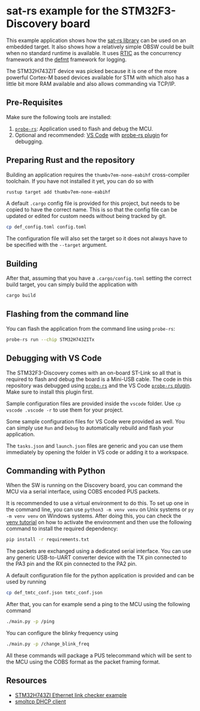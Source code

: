 sat-rs example for the STM32F3-Discovery board
=======

This example application shows how the [sat-rs library](https://egit.irs.uni-stuttgart.de/rust/sat-rs)
can be used on an embedded target.
It also shows how a relatively simple OBSW could be built when no standard runtime is available.
It uses [RTIC](https://rtic.rs/2/book/en/) as the concurrency framework and the
[defmt](https://defmt.ferrous-systems.com/) framework for logging.

The STM32H743ZIT device was picked because it is one of the more powerful Cortex-M based devices
available for STM with which also has a little bit more RAM available and also allows commanding
via TCP/IP.

## Pre-Requisites

Make sure the following tools are installed:

1. [`probe-rs`](https://probe.rs/): Application used to flash and debug the MCU.
2. Optional and recommended: [VS Code](https://code.visualstudio.com/) with
   [probe-rs plugin](https://marketplace.visualstudio.com/items?itemName=probe-rs.probe-rs-debugger)
   for debugging.

## Preparing Rust and the repository

Building an application requires the `thumbv7em-none-eabihf` cross-compiler toolchain.
If you have not installed it yet, you can do so with

```sh
rustup target add thumbv7em-none-eabihf
```

A default `.cargo` config file is provided for this project, but needs to be copied to have
the correct name. This is so that the config file can be updated or edited for custom needs
without being tracked by git.

```sh
cp def_config.toml config.toml
```

The configuration file will also set the target so it does not always have to be specified with
the `--target` argument.

## Building

After that, assuming that you have a `.cargo/config.toml` setting the correct build target,
you can simply build the application with

```sh
cargo build
```

## Flashing from the command line

You can flash the application from the command line using `probe-rs`:

```sh
probe-rs run --chip STM32H743ZITx
```

## Debugging with VS Code

The STM32F3-Discovery comes with an on-board ST-Link so all that is required to flash and debug
the board is a Mini-USB cable. The code in this repository was debugged using [`probe-rs`](https://probe.rs/docs/tools/debuggerA)
and the VS Code [`probe-rs` plugin](https://marketplace.visualstudio.com/items?itemName=probe-rs.probe-rs-debugger).
Make sure to install this plugin first.

Sample configuration files are provided inside the `vscode` folder.
Use `cp vscode .vscode -r` to use them for your project.

Some sample configuration files for VS Code were provided as well. You can simply use `Run` and `Debug`
to automatically rebuild and flash your application.

The `tasks.json` and `launch.json` files are generic and you can use them immediately by opening
the folder in VS code or adding it to a workspace.

## Commanding with Python

When the SW is running on the Discovery board, you can command the MCU via a serial interface,
using COBS encoded PUS packets.

It is recommended to use a virtual environment to do this. To set up one in the command line,
you can use `python3 -m venv venv` on Unix systems or `py -m venv venv` on Windows systems.
After doing this, you can check the [venv tutorial](https://docs.python.org/3/tutorial/venv.html)
on how to activate the environment and then use the following command to install the required
dependency:

```sh
pip install -r requirements.txt
```

The packets are exchanged using a dedicated serial interface. You can use any generic USB-to-UART
converter device with the TX pin connected to the PA3 pin and the RX pin connected to the PA2 pin.

A default configuration file for the python application is provided and can be used by running

```sh
cp def_tmtc_conf.json tmtc_conf.json
```

After that, you can for example send a ping to the MCU using the following command

```sh
./main.py -p /ping
```

You can configure the blinky frequency using

```sh
./main.py -p /change_blink_freq
```

All these commands will package a PUS telecommand which will be sent to the MCU using the COBS
format as the packet framing format.

## Resources

- [STM32H743ZI Ethernet link checker example](https://github.com/stm32-rs/stm32h7xx-hal/blob/master/examples/ethernet-nucleo-h743zi2.rs)
- [smoltcp DHCP client](https://github.com/smoltcp-rs/smoltcp/blob/main/examples/dhcp_client.rs)
